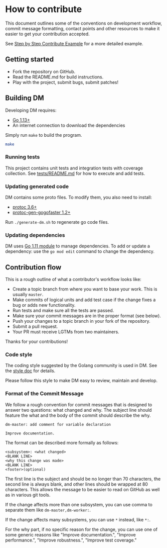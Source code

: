 # How to contribute

This document outlines some of the conventions on development workflow, commit
message formatting, contact points and other resources to make it easier to get
your contribution accepted.

See [Step by Step Contribute Example](step_by_step_contribute.md) for a more detailed example.

## Getting started

- Fork the repository on GitHub.
- Read the README.md for build instructions.
- Play with the project, submit bugs, submit patches!

## Building DM

Developing DM requires:

* [Go 1.13+](http://golang.org/doc/code.html)
* An internet connection to download the dependencies

Simply run `make` to build the program.

```sh
make
```

### Running tests

This project contains unit tests and integration tests with coverage collection.
See [tests/README.md](./tests/README.md) for how to execute and add tests.

### Updating generated code

DM contains some proto files. To modify them,
you also need to install:

* [protoc 3.6+](https://github.com/protocolbuffers/protobuf/releases)
* [protoc-gen-gogofaster 1.2+](https://github.com/gogo/protobuf#more-speed-and-more-generated-code)

Run `./generate-dm.sh` to regenerate go code files.

### Updating dependencies

DM uses [Go 1.11 module](https://github.com/golang/go/wiki/Modules) to manage dependencies.
To add or update a dependency: use the `go mod edit` command to change the dependency.

## Contribution flow

This is a rough outline of what a contributor's workflow looks like:

- Create a topic branch from where you want to base your work. This is usually `master`.
- Make commits of logical units and add test case if the change fixes a bug or adds new functionality.
- Run tests and make sure all the tests are passed.
- Make sure your commit messages are in the proper format (see below).
- Push your changes to a topic branch in your fork of the repository.
- Submit a pull request.
- Your PR must receive LGTMs from two maintainers.

Thanks for your contributions!

### Code style

The coding style suggested by the Golang community is used in DM.
See the [style doc](https://github.com/golang/go/wiki/CodeReviewComments) for details.

Please follow this style to make DM easy to review, maintain and develop.

### Format of the Commit Message

We follow a rough convention for commit messages that is designed to answer two
questions: what changed and why. The subject line should feature the what and
the body of the commit should describe the why.

```
dm-master: add comment for variable declaration

Improve documentation.
```

The format can be described more formally as follows:

```
<subsystem>: <what changed>
<BLANK LINE>
<why this change was made>
<BLANK LINE>
<footer>(optional)
```

The first line is the subject and should be no longer than 70 characters, the
second line is always blank, and other lines should be wrapped at 80 characters.
This allows the message to be easier to read on GitHub as well as in various
git tools.

If the change affects more than one subsystem, you can use comma to separate them like `dm-master,dm-worker:`.

If the change affects many subsystems, you can use ```*``` instead, like ```*:```.

For the why part, if no specific reason for the change,
you can use one of some generic reasons like "Improve documentation.",
"Improve performance.", "Improve robustness.", "Improve test coverage."
